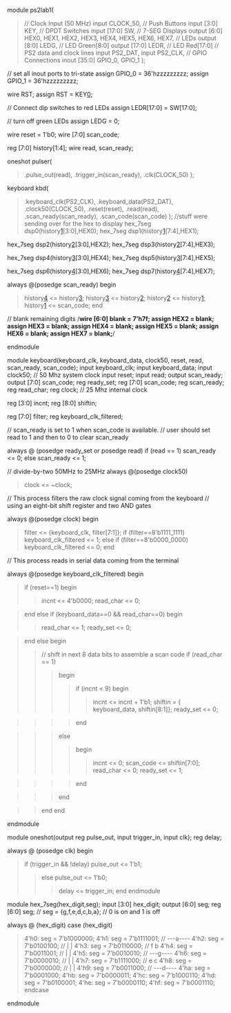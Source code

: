 module ps2lab1(
> // Clock Input (50 MHz)
> input  CLOCK\_50,
> //  Push Buttons
> input  [3:0]  KEY,
> //  DPDT Switches
> input  [17:0]  SW,
> //  7-SEG Displays
> output  [6:0]  HEX0, HEX1, HEX2, HEX3, HEX4, HEX5, HEX6, HEX7,
> //  LEDs
> output  [8:0]  LEDG,  //  LED Green[8:0]
> output  [17:0]  LEDR,  //  LED Red[17:0]
> //  PS2 data and clock lines
> input    PS2\_DAT,
> input    PS2\_CLK,
> //  GPIO Connections
> inout  [35:0]  GPIO\_0, GPIO\_1
);

//  set all inout ports to tri-state
assign  GPIO\_0    =  36'hzzzzzzzzz;
assign  GPIO\_1    =  36'hzzzzzzzzz;

wire RST;
assign RST = KEY[0](0.md);


// Connect dip switches to red LEDs
assign LEDR[17:0] = SW[17:0];

// turn off green LEDs
assign LEDG = 0;

wire reset = 1'b0;
wire [7:0] scan\_code;

reg [7:0] history[1:4];
wire read, scan\_ready;

oneshot pulser(
> .pulse\_out(read),
> .trigger\_in(scan\_ready),
> .clk(CLOCK\_50)
);

keyboard kbd(
> .keyboard\_clk(PS2\_CLK),
> .keyboard\_data(PS2\_DAT),
> .clock50(CLOCK\_50),
> .reset(reset),
> .read(read),
> .scan\_ready(scan\_ready),
> .scan\_code(scan\_code)
);
//stuff were sending over for the hex to display
hex\_7seg dsp0(history[1](1.md)[3:0],HEX0);
hex\_7seg dsp1(history[1](1.md)[7:4],HEX1);

hex\_7seg dsp2(history[2](2.md)[3:0],HEX2);
hex\_7seg dsp3(history[2](2.md)[7:4],HEX3);

hex\_7seg dsp4(history[3](3.md)[3:0],HEX4);
hex\_7seg dsp5(history[3](3.md)[7:4],HEX5);

hex\_7seg dsp6(history[4](4.md)[3:0],HEX6);
hex\_7seg dsp7(history[4](4.md)[7:4],HEX7);



always @(posedge scan\_ready)
begin
> history[4](4.md) <= history[3](3.md);
> history[3](3.md) <= history[2](2.md);
> history[2](2.md) <= history[1](1.md);
> history[1](1.md) <= scan\_code;
end


// blank remaining digits
/**wire [6:0] blank = 7'h7f;
assign HEX2 = blank;
assign HEX3 = blank;
assign HEX4 = blank;
assign HEX5 = blank;
assign HEX6 = blank;
assign HEX7 = blank;**/

endmodule



module keyboard(keyboard\_clk, keyboard\_data, clock50, reset, read, scan\_ready, scan\_code);
input keyboard\_clk;
input keyboard\_data;
input clock50; // 50 Mhz system clock
input reset;
input read;
output scan\_ready;
output [7:0] scan\_code;
reg ready\_set;
reg [7:0] scan\_code;
reg scan\_ready;
reg read\_char;
reg clock; // 25 Mhz internal clock

reg [3:0] incnt;
reg [8:0] shiftin;

reg [7:0] filter;
reg keyboard\_clk\_filtered;

// scan\_ready is set to 1 when scan\_code is available.
// user should set read to 1 and then to 0 to clear scan\_ready

always @ (posedge ready\_set or posedge read)
if (read == 1) scan\_ready <= 0;
else scan\_ready <= 1;

// divide-by-two 50MHz to 25MHz
always @(posedge clock50)
> clock <= ~clock;



// This process filters the raw clock signal coming from the keyboard
// using an eight-bit shift register and two AND gates

always @(posedge clock)
begin
> filter <= {keyboard\_clk, filter[7:1]};
> if (filter==8'b1111\_1111) keyboard\_clk\_filtered <= 1;
> else if (filter==8'b0000\_0000) keyboard\_clk\_filtered <= 0;
end


// This process reads in serial data coming from the terminal

always @(posedge keyboard\_clk\_filtered)
begin
> if (reset==1)
> begin
> > incnt <= 4'b0000;
> > read\_char <= 0;

> end
> else if (keyboard\_data==0 && read\_char==0)
> begin
> > read\_char <= 1;
> > ready\_set <= 0;

> end
> else
> begin
> > // shift in next 8 data bits to assemble a scan code
> > if (read\_char == 1)
> > > begin
> > > > if (incnt < 9)
> > > > begin
> > > > > incnt <= incnt + 1'b1;
> > > > > shiftin = { keyboard\_data, shiftin[8:1]};
> > > > > ready\_set <= 0;

> > > > end

> > > else
> > > > begin
> > > > > incnt <= 0;
> > > > > scan\_code <= shiftin[7:0];
> > > > > read\_char <= 0;
> > > > > ready\_set <= 1;

> > > > end

> > > end

> > end
end

endmodule


module oneshot(output reg pulse\_out, input trigger\_in, input clk);
reg delay;

always @ (posedge clk)
begin

> if (trigger\_in && !delay)
> pulse\_out <= 1'b1;
> > else pulse\_out <= 1'b0;
> > > delay <= trigger\_in;
end
endmodule

module hex\_7seg(hex\_digit,seg);
input [3:0] hex\_digit;
output [6:0] seg;
reg [6:0] seg;
// seg = {g,f,e,d,c,b,a};
// 0 is on and 1 is off

always @ (hex\_digit)
case (hex\_digit)

> 4'h0: seg = 7'b1000000;
> 4'h1: seg = 7'b1111001;     // ---a----
> 4'h2: seg = 7'b0100100;     // |      |
> 4'h3: seg = 7'b0110000;     // f      b
> 4'h4: seg = 7'b0011001;     // |      |
> 4'h5: seg = 7'b0010010;     // ---g----
> 4'h6: seg = 7'b0000010;     // |      |
> 4'h7: seg = 7'b1111000;     // e      c
> 4'h8: seg = 7'b0000000;     // |      |
> 4'h9: seg = 7'b0011000;     // ---d----
> 4'ha: seg = 7'b0001000;
> 4'hb: seg = 7'b0000011;
> 4'hc: seg = 7'b1000110;
> 4'hd: seg = 7'b0100001;
> 4'he: seg = 7'b0000110;
> 4'hf: seg = 7'b0001110;
endcase

endmodule
